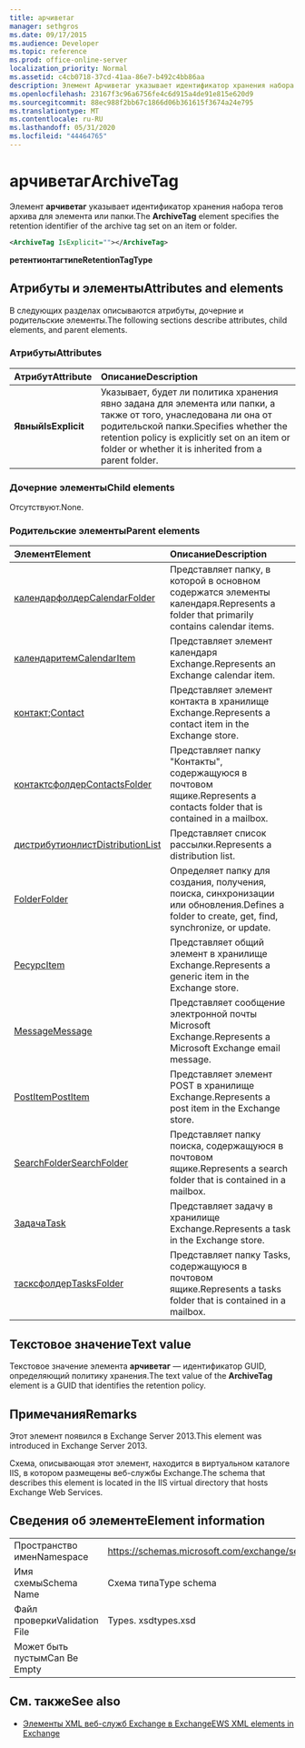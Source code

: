 ```yaml
---
title: арчиветаг
manager: sethgros
ms.date: 09/17/2015
ms.audience: Developer
ms.topic: reference
ms.prod: office-online-server
localization_priority: Normal
ms.assetid: c4cb0718-37cd-41aa-86e7-b492c4bb86aa
description: Элемент Арчиветаг указывает идентификатор хранения набора тегов архива для элемента или папки.
ms.openlocfilehash: 23167f3c96a6756fe4c6d915a4de91e815e620d9
ms.sourcegitcommit: 88ec988f2bb67c1866d06b361615f3674a24e795
ms.translationtype: MT
ms.contentlocale: ru-RU
ms.lasthandoff: 05/31/2020
ms.locfileid: "44464765"
---
```

# <a name="archivetag"></a><span data-ttu-id="83ef8-103">арчиветаг</span><span class="sxs-lookup"><span data-stu-id="83ef8-103">ArchiveTag</span></span>

<span data-ttu-id="83ef8-104">Элемент **арчиветаг** указывает идентификатор хранения набора тегов архива для элемента или папки.</span><span class="sxs-lookup"><span data-stu-id="83ef8-104">The **ArchiveTag** element specifies the retention identifier of the archive tag set on an item or folder.</span></span> 
  
```XML
<ArchiveTag IsExplicit=""></ArchiveTag>
```

 <span data-ttu-id="83ef8-105">**ретентионтагтипе**</span><span class="sxs-lookup"><span data-stu-id="83ef8-105">**RetentionTagType**</span></span>
## <a name="attributes-and-elements"></a><span data-ttu-id="83ef8-106">Атрибуты и элементы</span><span class="sxs-lookup"><span data-stu-id="83ef8-106">Attributes and elements</span></span>

<span data-ttu-id="83ef8-107">В следующих разделах описываются атрибуты, дочерние и родительские элементы.</span><span class="sxs-lookup"><span data-stu-id="83ef8-107">The following sections describe attributes, child elements, and parent elements.</span></span>
  
### <a name="attributes"></a><span data-ttu-id="83ef8-108">Атрибуты</span><span class="sxs-lookup"><span data-stu-id="83ef8-108">Attributes</span></span>

|<span data-ttu-id="83ef8-109">**Атрибут**</span><span class="sxs-lookup"><span data-stu-id="83ef8-109">**Attribute**</span></span>|<span data-ttu-id="83ef8-110">**Описание**</span><span class="sxs-lookup"><span data-stu-id="83ef8-110">**Description**</span></span>|
|:-----|:-----|
|<span data-ttu-id="83ef8-111">**Явный**</span><span class="sxs-lookup"><span data-stu-id="83ef8-111">**IsExplicit**</span></span> <br/> |<span data-ttu-id="83ef8-112">Указывает, будет ли политика хранения явно задана для элемента или папки, а также от того, унаследована ли она от родительской папки.</span><span class="sxs-lookup"><span data-stu-id="83ef8-112">Specifies whether the retention policy is explicitly set on an item or folder or whether it is inherited from a parent folder.</span></span>  <br/> |
   
### <a name="child-elements"></a><span data-ttu-id="83ef8-113">Дочерние элементы</span><span class="sxs-lookup"><span data-stu-id="83ef8-113">Child elements</span></span>

<span data-ttu-id="83ef8-114">Отсутствуют.</span><span class="sxs-lookup"><span data-stu-id="83ef8-114">None.</span></span>
  
### <a name="parent-elements"></a><span data-ttu-id="83ef8-115">Родительские элементы</span><span class="sxs-lookup"><span data-stu-id="83ef8-115">Parent elements</span></span>

|<span data-ttu-id="83ef8-116">**Элемент**</span><span class="sxs-lookup"><span data-stu-id="83ef8-116">**Element**</span></span>|<span data-ttu-id="83ef8-117">**Описание**</span><span class="sxs-lookup"><span data-stu-id="83ef8-117">**Description**</span></span>|
|:-----|:-----|
|[<span data-ttu-id="83ef8-118">календарфолдер</span><span class="sxs-lookup"><span data-stu-id="83ef8-118">CalendarFolder</span></span>](calendarfolder.md) <br/> |<span data-ttu-id="83ef8-119">Представляет папку, в которой в основном содержатся элементы календаря.</span><span class="sxs-lookup"><span data-stu-id="83ef8-119">Represents a folder that primarily contains calendar items.</span></span>  <br/> |
|[<span data-ttu-id="83ef8-120">календаритем</span><span class="sxs-lookup"><span data-stu-id="83ef8-120">CalendarItem</span></span>](calendaritem.md) <br/> |<span data-ttu-id="83ef8-121">Представляет элемент календаря Exchange.</span><span class="sxs-lookup"><span data-stu-id="83ef8-121">Represents an Exchange calendar item.</span></span>  <br/> |
|<span data-ttu-id="83ef8-122">[контакт](contact.md);</span><span class="sxs-lookup"><span data-stu-id="83ef8-122">[Contact](contact.md)</span></span> <br/> |<span data-ttu-id="83ef8-123">Представляет элемент контакта в хранилище Exchange.</span><span class="sxs-lookup"><span data-stu-id="83ef8-123">Represents a contact item in the Exchange store.</span></span>  <br/> |
|[<span data-ttu-id="83ef8-124">контактсфолдер</span><span class="sxs-lookup"><span data-stu-id="83ef8-124">ContactsFolder</span></span>](contactsfolder.md) <br/> |<span data-ttu-id="83ef8-125">Представляет папку "Контакты", содержащуюся в почтовом ящике.</span><span class="sxs-lookup"><span data-stu-id="83ef8-125">Represents a contacts folder that is contained in a mailbox.</span></span>  <br/> |
|[<span data-ttu-id="83ef8-126">дистрибутионлист</span><span class="sxs-lookup"><span data-stu-id="83ef8-126">DistributionList</span></span>](distributionlist.md) <br/> |<span data-ttu-id="83ef8-127">Представляет список рассылки.</span><span class="sxs-lookup"><span data-stu-id="83ef8-127">Represents a distribution list.</span></span>  <br/> |
|[<span data-ttu-id="83ef8-128">Folder</span><span class="sxs-lookup"><span data-stu-id="83ef8-128">Folder</span></span>](folder.md) <br/> |<span data-ttu-id="83ef8-129">Определяет папку для создания, получения, поиска, синхронизации или обновления.</span><span class="sxs-lookup"><span data-stu-id="83ef8-129">Defines a folder to create, get, find, synchronize, or update.</span></span>  <br/> |
|[<span data-ttu-id="83ef8-130">Ресурс</span><span class="sxs-lookup"><span data-stu-id="83ef8-130">Item</span></span>](item.md) <br/> |<span data-ttu-id="83ef8-131">Представляет общий элемент в хранилище Exchange.</span><span class="sxs-lookup"><span data-stu-id="83ef8-131">Represents a generic item in the Exchange store.</span></span>  <br/> |
|[<span data-ttu-id="83ef8-132">Message</span><span class="sxs-lookup"><span data-stu-id="83ef8-132">Message</span></span>](message-ex15websvcsotherref.md) <br/> |<span data-ttu-id="83ef8-133">Представляет сообщение электронной почты Microsoft Exchange.</span><span class="sxs-lookup"><span data-stu-id="83ef8-133">Represents a Microsoft Exchange email message.</span></span>  <br/> |
|[<span data-ttu-id="83ef8-134">PostItem</span><span class="sxs-lookup"><span data-stu-id="83ef8-134">PostItem</span></span>](postitem.md) <br/> |<span data-ttu-id="83ef8-135">Представляет элемент POST в хранилище Exchange.</span><span class="sxs-lookup"><span data-stu-id="83ef8-135">Represents a post item in the Exchange store.</span></span>  <br/> |
|[<span data-ttu-id="83ef8-136">SearchFolder</span><span class="sxs-lookup"><span data-stu-id="83ef8-136">SearchFolder</span></span>](searchfolder.md) <br/> |<span data-ttu-id="83ef8-137">Представляет папку поиска, содержащуюся в почтовом ящике.</span><span class="sxs-lookup"><span data-stu-id="83ef8-137">Represents a search folder that is contained in a mailbox.</span></span>  <br/> |
|[<span data-ttu-id="83ef8-138">Задача</span><span class="sxs-lookup"><span data-stu-id="83ef8-138">Task</span></span>](task.md) <br/> |<span data-ttu-id="83ef8-139">Представляет задачу в хранилище Exchange.</span><span class="sxs-lookup"><span data-stu-id="83ef8-139">Represents a task in the Exchange store.</span></span>  <br/> |
|[<span data-ttu-id="83ef8-140">тасксфолдер</span><span class="sxs-lookup"><span data-stu-id="83ef8-140">TasksFolder</span></span>](tasksfolder.md) <br/> |<span data-ttu-id="83ef8-141">Представляет папку Tasks, содержащуюся в почтовом ящике.</span><span class="sxs-lookup"><span data-stu-id="83ef8-141">Represents a tasks folder that is contained in a mailbox.</span></span>  <br/> |
   
## <a name="text-value"></a><span data-ttu-id="83ef8-142">Текстовое значение</span><span class="sxs-lookup"><span data-stu-id="83ef8-142">Text value</span></span>

<span data-ttu-id="83ef8-143">Текстовое значение элемента **арчиветаг** — идентификатор GUID, определяющий политику хранения.</span><span class="sxs-lookup"><span data-stu-id="83ef8-143">The text value of the **ArchiveTag** element is a GUID that identifies the retention policy.</span></span> 
  
## <a name="remarks"></a><span data-ttu-id="83ef8-144">Примечания</span><span class="sxs-lookup"><span data-stu-id="83ef8-144">Remarks</span></span>

<span data-ttu-id="83ef8-145">Этот элемент появился в Exchange Server 2013.</span><span class="sxs-lookup"><span data-stu-id="83ef8-145">This element was introduced in Exchange Server 2013.</span></span>
  
<span data-ttu-id="83ef8-146">Схема, описывающая этот элемент, находится в виртуальном каталоге IIS, в котором размещены веб-службы Exchange.</span><span class="sxs-lookup"><span data-stu-id="83ef8-146">The schema that describes this element is located in the IIS virtual directory that hosts Exchange Web Services.</span></span>
  
## <a name="element-information"></a><span data-ttu-id="83ef8-147">Сведения об элементе</span><span class="sxs-lookup"><span data-stu-id="83ef8-147">Element information</span></span>

|||
|:-----|:-----|
|<span data-ttu-id="83ef8-148">Пространство имен</span><span class="sxs-lookup"><span data-stu-id="83ef8-148">Namespace</span></span>  <br/> |https://schemas.microsoft.com/exchange/services/2006/types  <br/> |
|<span data-ttu-id="83ef8-149">Имя схемы</span><span class="sxs-lookup"><span data-stu-id="83ef8-149">Schema Name</span></span>  <br/> |<span data-ttu-id="83ef8-150">Схема типа</span><span class="sxs-lookup"><span data-stu-id="83ef8-150">Type schema</span></span>  <br/> |
|<span data-ttu-id="83ef8-151">Файл проверки</span><span class="sxs-lookup"><span data-stu-id="83ef8-151">Validation File</span></span>  <br/> |<span data-ttu-id="83ef8-152">Types. xsd</span><span class="sxs-lookup"><span data-stu-id="83ef8-152">types.xsd</span></span>  <br/> |
|<span data-ttu-id="83ef8-153">Может быть пустым</span><span class="sxs-lookup"><span data-stu-id="83ef8-153">Can Be Empty</span></span>  <br/> ||
   
## <a name="see-also"></a><span data-ttu-id="83ef8-154">См. также</span><span class="sxs-lookup"><span data-stu-id="83ef8-154">See also</span></span>

- [<span data-ttu-id="83ef8-155">Элементы XML веб-служб Exchange в Exchange</span><span class="sxs-lookup"><span data-stu-id="83ef8-155">EWS XML elements in Exchange</span></span>](ews-xml-elements-in-exchange.md)


